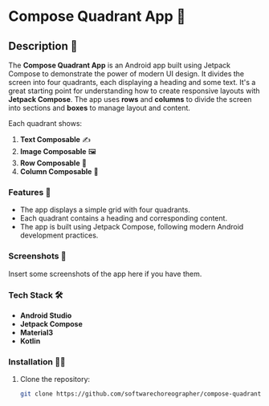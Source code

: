 # Compose Quadrant App 📱

## Description 🎨

The **Compose Quadrant App** is an Android app built using Jetpack Compose to demonstrate the power of modern UI design. It divides the screen into four quadrants, each displaying a heading and some text. It's a great starting point for understanding how to create responsive layouts with **Jetpack Compose**. The app uses **rows** and **columns** to divide the screen into sections and **boxes** to manage layout and content.

Each quadrant shows:
1. **Text Composable** ✍️
2. **Image Composable** 🖼️
3. **Row Composable** 🔀
4. **Column Composable** 🔼

### Features 🚀
- The app displays a simple grid with four quadrants.
- Each quadrant contains a heading and corresponding content.
- The app is built using Jetpack Compose, following modern Android development practices.

### Screenshots 📸
Insert some screenshots of the app here if you have them.

### Tech Stack 🛠️
- **Android Studio**
- **Jetpack Compose**
- **Material3**
- **Kotlin**

### Installation 🧑‍💻

1. Clone the repository:

   ```bash
   git clone https://github.com/softwarechoreographer/compose-quadrant-app.git
